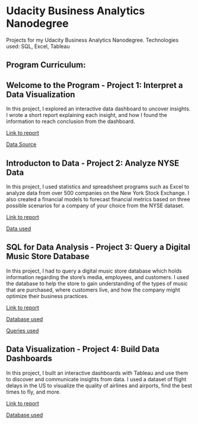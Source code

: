 # Udacity Business Analytics Nanodegree
Projects for my Udacity Business Analytics Nanodegree. 
Technologies used: SQL, Excel, Tableau

## Program Curriculum:
## Welcome to the Program - Project 1: Interpret a Data Visualization
In this project, I explored an interactive data dashboard to uncover insights. I wrote a short report explaining each insight, and how I found the information to reach conclusion from the dashboard.

[Link to report](https://github.com/Elmasri-Fathallah/Business-Intelligence/blob/main/Interpret-Data-Visualization/Interpret%20Data%20Visualization.pdf)

[Data Source](https://public.tableau.com/views/MakeoverMonday34Malaria_0/MalariainAfrica?:embed=y&:showVizHome=no&:display_count=y&:display_static_image=y&:bootstrapWhenNotified=true)

## Introducton to Data - Project 2: Analyze NYSE Data
In this project, I used statistics and spreadsheet programs such as Excel to analyze data from over 500 companies on the New York Stock Exchange. I  also created a financial models to forecast financial metrics based on three possible scenarios for a company of your choice from the NYSE dataset.

[Link to report](https://github.com/Elmasri-Fathallah/Business-Intelligence/blob/main/Analyze%20NYSE%20Data/NYSE%20Data%20Project%20Presentation.pdf)

[Data used](https://github.com/Elmasri-Fathallah/Business-Intelligence/blob/main/Analyze%20NYSE%20Data/projectdata-nyse.csv)

## SQL for Data Analysis - Project 3: Query a Digital Music Store Database
In this project, I had to query a digital music store database which holds information regarding the store’s media, employees, and customers. I used the database to help the store to gain understanding of the types of music that are purchased, where customers live, and how the company might optimize their business practices.

[Link to report](https://github.com/Elmasri-Fathallah/Business-Intelligence/blob/main/Project%203:%20Query%20a%20Digital%20Music%20Store%20Database/SQL%20Project%20Presentation.pdf)

[Database used](https://github.com/Elmasri-Fathallah/Business-Intelligence/blob/main/Project%203:%20Query%20a%20Digital%20Music%20Store%20Database/chinook.db)

[Queries used](https://github.com/Elmasri-Fathallah/Business-Intelligence/blob/main/Project%203:%20Query%20a%20Digital%20Music%20Store%20Database/SQL_Queries.txt)

## Data Visualization - Project 4: Build Data Dashboards
In this project, I built an interactive dashboards with Tableau and use them to discover and communicate insights from data. I used a dataset of flight delays in the US to visualize the quality of airlines and airports, find the best times to fly, and more.

[Link to report](https://github.com/Elmasri-Fathallah/Business-Intelligence/blob/main/Project%204:%20Build%20Data%20Dashboards/Project%204%20-%20Data%20Visualization%20Report.pdf)

[Database used](https://github.com/Elmasri-Fathallah/Business-Intelligence/blob/main/Project%204:%20Build%20Data%20Dashboards/flight-delays.rar)
